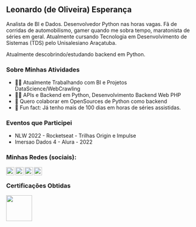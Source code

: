 ## Leonardo (de Oliveira) Esperança

Analista de BI e Dados. Desenvolvedor Python nas horas vagas. Fã de corridas de automobilismo, gamer quando me sobra tempo, maratonista de séries em geral.
Atualmente cursando Tecnologia em Desenvolvimento de Sistemas (TDS) pelo Unisalesiano Araçatuba.

Atualmente descobrindo/estudando backend em Python.

### Sobre Minhas Atividades

- 👨‍💻 Atualmente Trabalhando com BI e Projetos DataScience/WebCrawling 
- 🐍🐘 APIs e Backend em Python, Desenvolvimento Backend Web PHP
- 🤝 Quero colaborar em OpenSources de Python como backend
- 🍕 Fun fact: Já tenho mais de 100 dias em horas de séries assistidas.

### Eventos que Participei

- NLW 2022 - Rocketseat - Trilhas Origin e Impulse
- Imersao Dados 4 - Alura - 2022


### Minhas Redes (sociais):
[<img align="left" width="22px" src="https://cdn.jsdelivr.net/npm/simple-icons@3.4.0/icons/linkedin.svg" />](https://www.linkedin.com/in/leonardo-esperanca/)
[<img align="left" width="22px" src="https://cdn.jsdelivr.net/npm/simple-icons@3.4.0/icons/instagram.svg" />](https://www.instagram.com/_espleonardo/)
[<img align="left" width="22px" src="https://cdn.jsdelivr.net/npm/simple-icons@3.4.0/icons/discord.svg" />](discord:esperancaleonardo#3118)
[<img align="left" width="22px" src="https://cdn.jsdelivr.net/npm/simple-icons@3.4.0/icons/skype.svg" />](skype:leonardo.oliveira.esperanca_1)
<br>


### Certificações Obtidas
[<img align="left" width="70px" src="https://images.credly.com/size/340x340/images/d8017c77-3cc0-4fdf-8e17-62e50632812e/bronze_1_small.png" />](https://www.credly.com/badges/dae593f8-4942-4628-8d1b-a0112bed5aa5/public_url)



